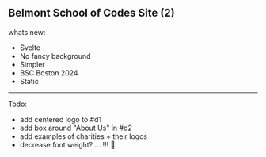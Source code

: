 Belmont School of Codes Site (2)
---

whats new:
- Svelte
- No fancy background
- Simpler
- BSC Boston 2024
- Static

---
Todo:
- add centered logo to #d1
- add box around "About Us" in #d2
- add examples of charities + their logos
- decrease font weight? ... !!! 💢
